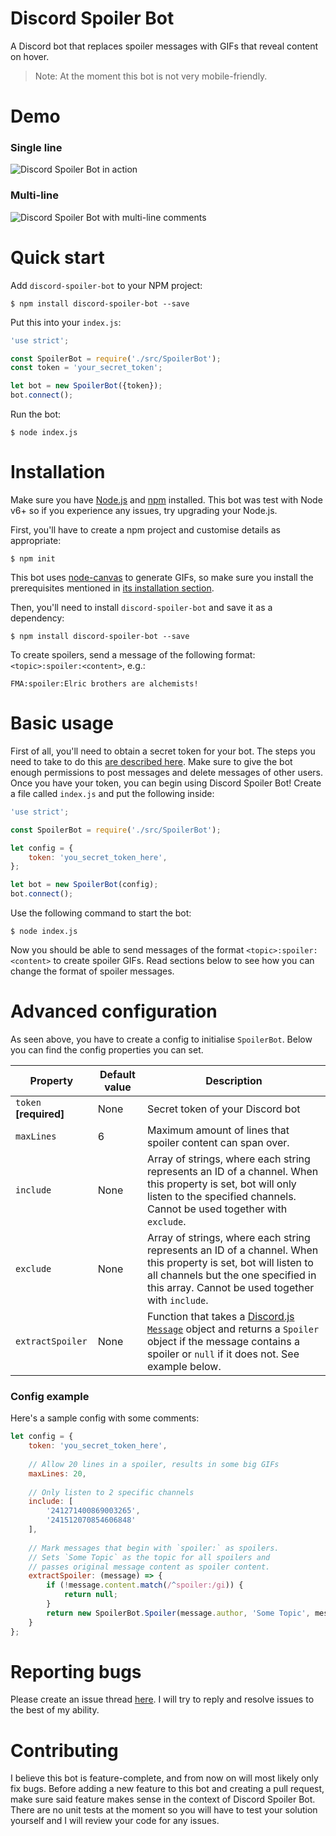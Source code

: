 # Discord Spoiler Bot

A Discord bot that replaces spoiler messages with GIFs that reveal content on hover.

> Note: At the moment this bot is not very mobile-friendly.

# Demo

### Single line

![Discord Spoiler Bot in action](https://foxypanda-ghost.s3.amazonaws.com/2017/Feb/Spoiler_Bot_One_Line-1487990846207.gif)

### Multi-line

![Discord Spoiler Bot with multi-line comments](https://foxypanda-ghost.s3.amazonaws.com/2017/Feb/Spoiler_Bot_Multiple_Lines-1487991244852.gif)

# Quick start

Add `discord-spoiler-bot` to your NPM project:

```shell
$ npm install discord-spoiler-bot --save
```

Put this into your `index.js`:

```javascript
'use strict';

const SpoilerBot = require('./src/SpoilerBot');
const token = 'your_secret_token';

let bot = new SpoilerBot({token});
bot.connect();
```

Run the bot:

```shell
$ node index.js
```

# Installation

Make sure you have [Node.js](https://nodejs.org/en/) and [npm](https://www.npmjs.com/) installed. This bot was test with Node v6+ so if you experience any issues, try upgrading your Node.js.

First, you'll have to create a npm project and customise details as appropriate:

```shell
$ npm init
```

This bot uses [node-canvas](https://github.com/Automattic/node-canvas) to generate GIFs, so make sure you install the prerequisites mentioned in [its installation section](https://github.com/Automattic/node-canvas#installation).

Then, you'll need to install `discord-spoiler-bot` and save it as a dependency:

```shell
$ npm install discord-spoiler-bot --save
```

To create spoilers, send a message of the following format: `<topic>:spoiler:<content>`, e.g.:

```
FMA:spoiler:Elric brothers are alchemists!
```

# Basic usage

First of all, you'll need to obtain a secret token for your bot. The steps you need to take to do this [are described here](https://github.com/reactiflux/discord-irc/wiki/Creating-a-discord-bot-&-getting-a-token). Make sure to give the bot enough permissions to post messages and delete messages of other users. Once you have your token, you can begin using Discord Spoiler Bot! Create a file called `index.js` and put the following inside:

```javascript
'use strict';

const SpoilerBot = require('./src/SpoilerBot');

let config = {
    token: 'you_secret_token_here',
};

let bot = new SpoilerBot(config);
bot.connect();
```

Use the following command to start the bot:

```shell
$ node index.js
```

Now you should be able to send messages of the format `<topic>:spoiler:<content>` to create spoiler GIFs. Read sections below to see how you can change the format of spoiler messages.

# Advanced configuration

As seen above, you have to create a config to initialise `SpoilerBot`. Below you can find the config properties you can set.

| Property               | Default value | Description                                                                                                                                                                                                                |
|------------------------|---------------|----------------------------------------------------------------------------------------------------------------------------------------------------------------------------------------------------------------------------|
| `token` **[required]** | None          | Secret token of your Discord bot                                                                                                                                                                                           |
| `maxLines`             | 6             | Maximum amount of lines that spoiler content can span over.                                                                                                                                                                |
| `include`              | None          | Array of strings, where each string represents an ID of a channel. When this property is set, bot will only listen to the specified channels. Cannot be used together with `exclude`.                                      |
| `exclude`              | None          | Array of strings, where each string represents an ID of a channel. When this property is set, bot will listen to all channels but the one specified in this array. Cannot be used together with `include`.                 |
| `extractSpoiler`       | None          | Function that takes a [Discord.js `Message`](https://discord.js.org/#/docs/main/stable/class/Message) object and returns a `Spoiler` object if the message contains a spoiler or `null` if it does not. See example below. |

### Config example

Here's a sample config with some comments:

```javascript
let config = {
    token: 'you_secret_token_here',
    
    // Allow 20 lines in a spoiler, results in some big GIFs
    maxLines: 20,
    
    // Only listen to 2 specific channels
    include: [
        '241271400869003265',
        '241512070854606848'
    ],
    
    // Mark messages that begin with `spoiler:` as spoilers.
    // Sets `Some Topic` as the topic for all spoilers and
    // passes original message content as spoiler content.
    extractSpoiler: (message) => {
        if (!message.content.match(/^spoiler:/gi)) {
            return null;
        }
        return new SpoilerBot.Spoiler(message.author, 'Some Topic', message.content);
    }
};
```

# Reporting bugs

Please create an issue thread [here](https://github.com/TimboKZ/discord-spoiler-bot/issues). I will try to reply and resolve issues to the best of my ability.

# Contributing

I believe this bot is feature-complete, and from now on will most likely only fix bugs. Before adding a new feature to this bot and creating a pull request, make sure said feature makes sense in the context of Discord Spoiler Bot. There are no unit tests at the moment so you will have to test your solution yourself and I will review your code for any issues.